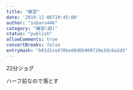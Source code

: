 ```yaml
---
title: "練習"
date: '2019-11-06T19:45:00'
author: "subaru44k"
category: "練習(弱)"
status: "publish"
allowComments: true
convertBreaks: false
entryHash: "b01d1ce470bed8d6b909728e3dc0a2d3"
---
```

22分ジョグ

ハーフ前なので落とす
